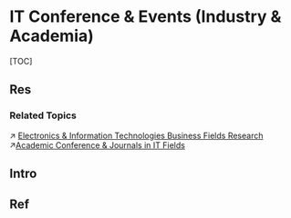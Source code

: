 # IT Conference & Events (Industry & Academia)

[TOC]



## Res
### Related Topics
↗ [Electronics & Information Technologies Business Fields Research](../../Electronics%20&%20Information%20Technologies%20Business%20Fields%20Research/Electronics%20&%20Information%20Technologies%20Business%20Fields%20Research.md)
↗[Academic Conference & Journals in IT Fields](../../../Academics%20🎓%20(In%20CS)/🎻%20Academic%20Conference%20&%20Journals%20in%20IT%20Fields/Academic%20Conference%20&%20Journals%20in%20IT%20Fields.md)



## Intro



## Ref
